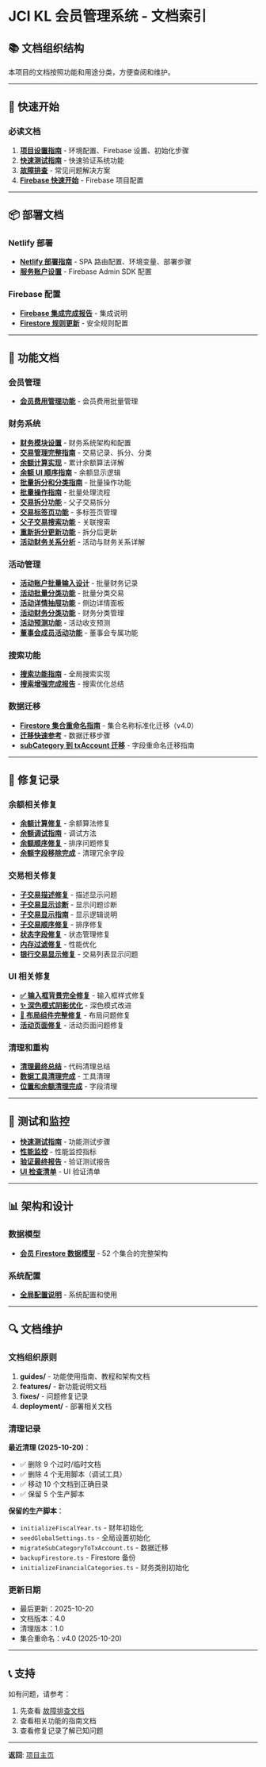 # JCI KL 会员管理系统 - 文档索引

## 📚 文档组织结构

本项目的文档按照功能和用途分类，方便查阅和维护。

---

## 🚀 快速开始

### 必读文档
1. **[项目设置指南](../SETUP.md)** - 环境配置、Firebase 设置、初始化步骤
2. **[快速测试指南](../QUICK_TEST_GUIDE.md)** - 快速验证系统功能
3. **[故障排查](../TROUBLESHOOTING.md)** - 常见问题解决方案
4. **[Firebase 快速开始](../QUICK_START_FIREBASE.md)** - Firebase 项目配置

---

## 📦 部署文档

### Netlify 部署
- **[Netlify 部署指南](deployment/NETLIFY_DEPLOYMENT.md)** - SPA 路由配置、环境变量、部署步骤
- **[服务账户设置](deployment/SERVICE_ACCOUNT_SETUP.md)** - Firebase Admin SDK 配置

### Firebase 配置
- **[Firebase 集成完成报告](guides/FIREBASE_INTEGRATION_COMPLETE.md)** - 集成说明
- **[Firestore 规则更新](guides/FIRESTORE_RULES_UPDATE.md)** - 安全规则配置

---

## 🎯 功能文档

### 会员管理
- **[会员费用管理功能](features/MEMBER_FEE_ALL_MEMBERS_FEATURE.md)** - 会员费用批量管理

### 财务系统
- **[财务模块设置](guides/FINANCE_MODULE_SETUP.md)** - 财务系统架构和配置
- **[交易管理完整指南](guides/TRANSACTION_MANAGEMENT_COMPLETE_GUIDE.md)** - 交易记录、拆分、分类
- **[余额计算实现](guides/RUNNING_BALANCE_IMPLEMENTATION.md)** - 累计余额算法详解
- **[余额 UI 顺序指南](guides/RUNNING_BALANCE_UI_ORDER_GUIDE.md)** - 余额显示逻辑
- **[批量拆分和分类指南](guides/BATCH_SPLIT_AND_CATEGORY_GUIDE.md)** - 批量操作功能
- **[批量操作指南](guides/BULK_OPERATIONS_GUIDE.md)** - 批量处理流程
- **[交易拆分功能](features/TRANSACTION_SPLIT_FEATURE.md)** - 父子交易拆分
- **[交易标签页功能](features/TRANSACTION_TABS_FEATURE.md)** - 多标签页管理
- **[父子交易搜索功能](features/PARENT_CHILD_SEARCH_FEATURE.md)** - 关联搜索
- **[重新拆分更新功能](features/RE_SPLIT_UPDATE_FEATURE.md)** - 拆分后更新
- **[活动财务关系分析](guides/EVENT_FINANCIAL_RELATIONSHIP_ANALYSIS.md)** - 活动与财务关系详解

### 活动管理
- **[活动账户批量输入设计](features/EVENT_ACCOUNT_BULK_INPUT_DESIGN.md)** - 批量财务记录
- **[活动批量分类功能](features/EVENT_BATCH_CLASSIFY_FEATURE.md)** - 批量分类交易
- **[活动详情抽屉功能](features/EVENT_DETAIL_DRAWER_FEATURE.md)** - 侧边详情面板
- **[活动财务分类功能](features/EVENT_FINANCE_CLASSIFICATION_FEATURE.md)** - 财务分类管理
- **[活动预测功能](features/EVENT_FORECAST_FEATURE_COMPLETE.md)** - 活动收支预测
- **[董事会成员活动功能](features/BOARD_MEMBER_EVENT_FEATURE.md)** - 董事会专属功能

### 搜索功能
- **[搜索功能指南](guides/SEARCH_FEATURE_GUIDE.md)** - 全局搜索实现
- **[搜索增强完成报告](guides/SEARCH_ENHANCEMENT_COMPLETE.md)** - 搜索优化总结

### 数据迁移
- **[Firestore 集合重命名指南](guides/FIRESTORE_COLLECTION_RENAME_GUIDE.md)** - 集合名称标准化迁移（v4.0）
- **[迁移快速参考](guides/MIGRATION_QUICK_REFERENCE.md)** - 数据迁移步骤
- **[subCategory 到 txAccount 迁移](guides/DATA_MIGRATION_SUBCATEGORY_TO_TXACCOUNT.md)** - 字段重命名迁移指南

---

## 🔧 修复记录

### 余额相关修复
- **[余额计算修复](fixes/BALANCE_CALCULATION_FIX.md)** - 余额算法修复
- **[余额调试指南](fixes/BALANCE_DEBUGGING_GUIDE.md)** - 调试方法
- **[余额顺序修复](fixes/BALANCE_ORDER_FIX.md)** - 排序问题修复
- **[余额字段移除完成](fixes/BALANCE_FIELD_REMOVAL_COMPLETE.md)** - 清理冗余字段

### 交易相关修复
- **[子交易描述修复](fixes/CHILD_TRANSACTION_DESCRIPTION_FIX.md)** - 描述显示问题
- **[子交易显示诊断](fixes/CHILD_TRANSACTION_DISPLAY_DIAGNOSIS.md)** - 显示问题诊断
- **[子交易显示指南](fixes/CHILD_TRANSACTION_DISPLAY_GUIDE.md)** - 显示逻辑说明
- **[子交易顺序修复](fixes/CHILD_TRANSACTION_ORDER_FIX.md)** - 排序修复
- **[状态字段修复](fixes/STATUS_FIELD_FIX.md)** - 状态管理修复
- **[内存过滤修复](fixes/IN_MEMORY_FILTER_FIX.md)** - 性能优化
- **[银行交易显示修复](fixes/BANK_TRANSACTION_DISPLAY_FIX.md)** - 交易列表显示问题

### UI 相关修复
- **[✅ 输入框背景完全修复](fixes/✅_输入框背景完全修复.md)** - 输入框样式修复
- **[✨ 深色模式阴影优化](fixes/✨_深色模式阴影优化.md)** - 深色模式改进
- **[🎯 布局组件完整修复](fixes/🎯_布局组件完整修复.md)** - 布局问题修复
- **[活动页面修复](fixes/EVENT_PAGES_FIX.md)** - 活动页面问题修复

### 清理和重构
- **[清理最终总结](fixes/CLEANUP_FINAL_SUMMARY.md)** - 代码清理总结
- **[数据工具清理完成](fixes/DATA_TOOLS_CLEANUP_COMPLETE.md)** - 工具清理
- **[位置和余额清理完成](fixes/POSITION_AND_BALANCE_CLEANUP_COMPLETE.md)** - 字段清理

---

## 🧪 测试和监控

- **[快速测试指南](../QUICK_TEST_GUIDE.md)** - 功能测试步骤
- **[性能监控](guides/PERFORMANCE_MONITORING.md)** - 性能监控指标
- **[验证最终报告](guides/VERIFICATION_FINAL_REPORT.md)** - 验证测试报告
- **[UI 检查清单](guides/UI_CHECKLIST.md)** - UI 验证清单

---

## 📊 架构和设计

### 数据模型
- **[会员 Firestore 数据模型](guides/MEMBER_FIRESTORE_SCHEMA.md)** - 52 个集合的完整架构

### 系统配置
- **[全局配置说明](../README.md)** - 系统配置和使用

---

## 🔍 文档维护

### 文档组织原则
1. **guides/** - 功能使用指南、教程和架构文档
2. **features/** - 新功能说明文档
3. **fixes/** - 问题修复记录
4. **deployment/** - 部署相关文档

### 清理记录
**最近清理 (2025-10-20)**：
- ✅ 删除 9 个过时/临时文档
- ✅ 删除 4 个无用脚本（调试工具）
- ✅ 移动 10 个文档到正确目录
- ✅ 保留 5 个生产脚本

**保留的生产脚本**：
- `initializeFiscalYear.ts` - 财年初始化
- `seedGlobalSettings.ts` - 全局设置初始化
- `migrateSubCategoryToTxAccount.ts` - 数据迁移
- `backupFirestore.ts` - Firestore 备份
- `initializeFinancialCategories.ts` - 财务类别初始化

### 更新日期
- 最后更新：2025-10-20
- 文档版本：4.0
- 清理版本：1.0
- 集合重命名：v4.0 (2025-10-20)

---

## 📞 支持

如有问题，请参考：
1. 先查看 [故障排查文档](../TROUBLESHOOTING.md)
2. 查看相关功能的指南文档
3. 查看修复记录了解已知问题

---

**返回**: [项目主页](../README.md)

